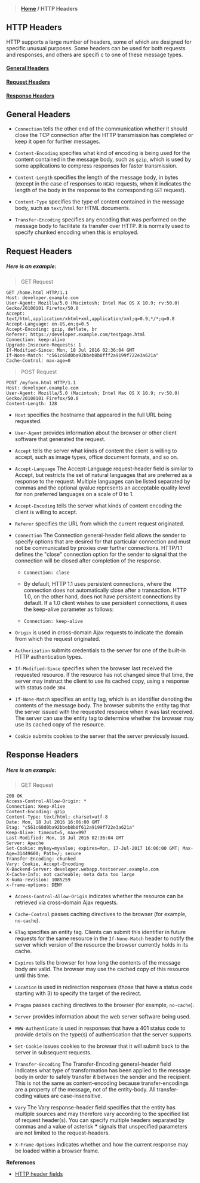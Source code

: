 > **[Home](https://github.com/RakeshKengale/RaKKeN)  /  HTTP Headers**


## HTTP Headers

HTTP supports a large number of headers, some of which are designed for specific unusual purposes. Some headers can be used for both requests and responses, and others are specifi c to one of these message types.

#### [General Headers](HTTP_Headers.md#general-headers-1)
#### [Request Headers](HTTP_Headers.md#request-headers-1)
#### [Response Headers](HTTP_Headers.md#response-headers-1)

## General Headers

- `Connection` tells the other end of the communication whether it should close the TCP connection after the HTTP transmission has completed or keep it open for further messages.

- `Content-Encoding` specifies what kind of encoding is being used for the content contained in the message body, such as `gzip`, which is used by some applications to compress responses for faster transmission.

- `Content-Length` specifies the length of the message body, in bytes (except in the case of responses to `HEAD` requests, when it indicates the length of the body in the response to the corresponding `GET` request).

- `Content-Type` specifies the type of content contained in the message body, such as `text/html` for HTML documents.

- `Transfer-Encoding` specifies any encoding that was performed on the message body to facilitate its transfer over HTTP. It is normally used to specify chunked encoding when this is employed.


## Request Headers

##### Here is an example: 

>  GET Request 

```
GET /home.html HTTP/1.1
Host: developer.example.com
User-Agent: Mozilla/5.0 (Macintosh; Intel Mac OS X 10.9; rv:50.0) Gecko/20100101 Firefox/50.0
Accept: text/html,application/xhtml+xml,application/xml;q=0.9,*/*;q=0.8
Accept-Language: en-US,en;q=0.5
Accept-Encoding: gzip, deflate, br
Referer: https://developer.example.com/testpage.html
Connection: keep-alive
Upgrade-Insecure-Requests: 1
If-Modified-Since: Mon, 18 Jul 2016 02:36:04 GMT
If-None-Match: "c561c68d0ba92bbeb8b0fff2a9199f722e3a621a"
Cache-Control: max-age=0
```

> POST Request

```
POST /myform.html HTTP/1.1
Host: developer.example.com
User-Agent: Mozilla/5.0 (Macintosh; Intel Mac OS X 10.9; rv:50.0) Gecko/20100101 Firefox/50.0
Content-Length: 128
```

- `Host` specifies the hostname that appeared in the full URL being requested.

- `User-Agent` provides information about the browser or other client software that generated the request.

- `Accept` tells the server what kinds of content the client is willing to accept, such as image types, office document formats, and so on.
 
- `Accept-Language` The Accept-Language request-header field is similar to Accept, but restricts the set of natural languages that are preferred as a response to the request. Multiple languages can be listed separated by commas and the optional qvalue represents an acceptable quality level for non preferred languages on a scale of 0 to 1. 
 
- `Accept-Encoding` tells the server what kinds of content encoding the client is willing to accept.

- `Referer` specifies the URL from which the current request originated.

- `Connection` The Connection general-header field allows the sender to specify options that are desired for that particular connection and must not be communicated by proxies over further connections.
HTTP/1.1 defines the "close" connection option for the sender to signal that the connection will be closed after completion of the response.

   - `Connection: close`

   - By default, HTTP 1.1 uses persistent connections, where the connection does not automatically close after a transaction. HTTP 1.0, on the other hand, does not have persistent connections by default. If a 1.0 client wishes to use persistent connections, it uses the keep-alive parameter as follows:

   - `Connection: keep-alive`

- `Origin` is used in cross-domain Ajax requests to indicate the domain from which the request originated.

- `Authorization` submits credentials to the server for one of the built-in HTTP authentication types.

- `If-Modified-Since` specifies when the browser last received the requested resource. If the resource has not changed since that time, the server may instruct the client to use its cached copy, using a response with status code `304`.

- `If-None-Match` specifies an entity tag, which is an identifier denoting the contents of the message body. The browser submits the entity tag that the server issued with the requested resource when it was last received. The server can use the entity tag to determine whether the browser may use its cached copy of the resource.

- `Cookie` submits cookies to the server that the server previously issued.

## Response Headers

##### Here is an example: 

>  GET Request 

```
200 OK
Access-Control-Allow-Origin: *
Connection: Keep-Alive
Content-Encoding: gzip
Content-Type: text/html; charset=utf-8
Date: Mon, 18 Jul 2016 16:06:00 GMT
Etag: "c561c68d0ba92bbeb8b0f612a9199f722e3a621a"
Keep-Alive: timeout=5, max=997
Last-Modified: Mon, 18 Jul 2016 02:36:04 GMT
Server: Apache
Set-Cookie: mykey=myvalue; expires=Mon, 17-Jul-2017 16:06:00 GMT; Max-Age=31449600; Path=/; secure
Transfer-Encoding: chunked
Vary: Cookie, Accept-Encoding
X-Backend-Server: developer.webapp.testserver.example.com
X-Cache-Info: not cacheable; meta data too large
X-kuma-revision: 1085259
x-frame-options: DENY
```

- `Access-Control-Allow-Origin` indicates whether the resource can be retrieved via cross-domain Ajax requests.

- `Cache-Control` passes caching directives to the browser (for example, `no-cache`).

- `ETag` specifies an entity tag. Clients can submit this identifier in future requests for the same resource in the `If-None-Match` header to notify the server which version of the resource the browser currently holds in its cache.

- `Expires` tells the browser for how long the contents of the message body are valid. The browser may use the cached copy of this resource until this time.

- `Location` is used in redirection responses (those that have a status code starting with 3) to specify the target of the redirect.

- `Pragma` passes caching directives to the browser (for example, `no-cache`).

- `Server` provides information about the web server software being used.

- `WWW-Authenticate` is used in responses that have a 401 status code to provide details on the type(s) of authentication that the server supports.

- `Set-Cookie` issues cookies to the browser that it will submit back to the server in subsequent requests.

- `Transfer-Encoding` The Transfer-Encoding general-header field indicates what type of transformation has been applied to the message body in order to safely transfer it between the sender and the recipient. This is not the same as content-encoding because transfer-encodings are a property of the message, not of the entity-body. All transfer-coding values are case-insensitive. 

- `Vary` The Vary response-header field specifies that the entity has multiple sources and may therefore vary according to the specified list of request header(s). You can specify multiple headers separated by commas and a value of asterisk __*__ signals that unspecified parameters are not limited to the request-headers.

- `X-Frame-Options` indicates whether and how the current response may be loaded within a browser frame.


**References**

- [HTTP header fields](https://en.wikipedia.org/wiki/List_of_HTTP_header_fields)
